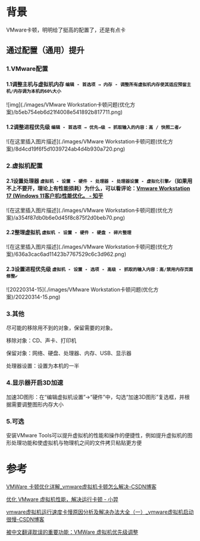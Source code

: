 # 背景

VMware卡顿，明明给了挺高的配置了，还是有点卡

## 通过配置（通用）提升

### 1.VMware配置

#### 1.1调整主机与虚拟机内存 `编辑 - 首选项 → 内存 - 调整所有虚拟机内存使其适应预留主机/内存调为本机的60%大小`

![img](./images/VMware Workstation卡顿问题(优化方案)/b5eb754eb6d21f4008e541892b817711.png)

#### 1.2调整进程优先级 `编辑 - 首选项 → 优先→级 → 抓取输入的内容：高 / 快照二者✔`

![在这里插入图片描述](./images/VMware Workstation卡顿问题(优化方案)/8d4cd19f6f5d1039724ab4d4b930a720.png)

### 2.虚拟机配置

#### 2.1设置处理器 `虚拟机 - 设置 - 硬件 - 处理器 - 处理器设置 - 虚拟化引擎✔`（如果用不上不要开，理论上有性能损耗）为什么，可以看评论：[Vmware Workstation 17 (Windows 11客户机)性能优化。 - 知乎](https://zhuanlan.zhihu.com/p/619395549)

![在这里插入图片描述](./images/VMware Workstation卡顿问题(优化方案)/a354f87db0b6e0d45f8c875f2d0beb70.png)

#### 2.2整理虚拟机 `虚拟机 - 设置 - 硬件 - 硬盘 - 碎片整理`

![在这里插入图片描述](./images/VMware Workstation卡顿问题(优化方案)/636a3cac6ad11423b7767529c6c3d962.png)

#### 2.3设置进程优先级 `虚拟机 - 设置 - 选项 - 高级 - 抓取的输入内容：高/禁用内存页面修整✔`

![20220314-15](./images/VMware Workstation卡顿问题(优化方案)/20220314-15.png)

### 3.其他

尽可能的移除用不到的对象，保留需要的对象。

移除对象：CD、声卡、打印机

保留对象：网络、硬盘、处理器、内存、USB、显示器

处理器设置：设置为本机的一半

### 4.显示器开启3D加速

加速3D图形：在“编辑虚拟机设置”->“硬件”中，勾选“加速3D图形”复选框，并根据需要调整图形内存大小

### 5.可选

安装VMware Tools可以提升虚拟机的性能和操作的便捷性，例如提升虚拟机的图形处理功能和使虚拟机与物理机之间的文件拷贝粘贴更方便

# 参考

[VMWare 卡顿优化详解_vmware虚拟机卡顿怎么解决-CSDN博客](https://blog.csdn.net/liferecords/article/details/123689770)

[优化 VMware 虚拟机性能，解决运行卡顿 - 小羿](https://xiaoyi.vc/vmware-optimization.html)

[vmware虚拟机运行速度卡慢原因分析及解决办法大全（一）_vmware虚拟机启动很慢-CSDN博客](https://blog.csdn.net/davidhzq/article/details/102461957)

[被中文翻译耽误的重要功能：VMWare 虚拟机优先级调整](https://www.weiran.ink/virtualization/vmware-workstation-accelerate-ui-response.html)

